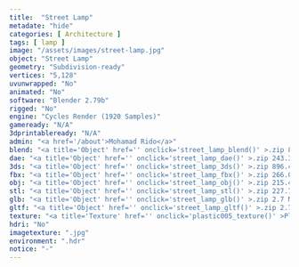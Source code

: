 ```yaml
---
title:  "Street Lamp"
metadate: "hide"
categories: [ Architecture ]
tags: [ lamp ]
image: "/assets/images/street-lamp.jpg"
object: "Street Lamp"
geometry: "Subdivision-ready"
vertices: "5,128"
uvunwrapped: "No"
animated: "No"
software: "Blender 2.79b"
rigged: "No"
engine: "Cycles Render (1920 Samples)"
gameready: "N/A"
3dprintableready: "N/A"
admin: "<a href='/about'>Mohamad Rido</a>"
blend: "<a title='Object' href='' onclick='street_lamp_blend()' >.zip 888.6 kB</a>"
dae: "<a title='Object' href='' onclick='street_lamp_dae()' >.zip 243.3 kB</a>"
3ds: "<a title='Object' href='' onclick='street_lamp_3ds()' >.zip 896.4 kB</a>"
fbx: "<a title='Object' href='' onclick='street_lamp_fbx()' >.zip 266.0 kB</a>"
obj: "<a title='Object' href='' onclick='street_lamp_obj()' >.zip 215.4 kB</a>"
stl: "<a title='Object' href='' onclick='street_lamp_stl()' >.zip 227.7 kB</a>"
glb: "<a title='Object' href='' onclick='street_lamp_glb()' >.zip 2.7 MB</a>"
gltf: "<a title='Object' href='' onclick='street_lamp_gltf()' >.zip 2.7 MB</a>"
texture: "<a title='Texture' href='' onclick='plastic005_texture()' >Plastic005</a>"
hdri: "No"
imagetexture: ".jpg"
environment: ".hdr"
notice: "-"
---
```

